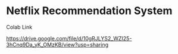 # Netflix Recommendation System

Colab Link

<https://drive.google.com/file/d/10gRJLYS2_WZI25-3hCnq9Da_yK_OMzKB/view?usp=sharing>
